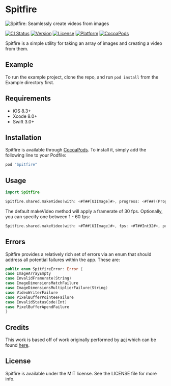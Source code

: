 # Spitfire

![Spitfire: Seamlessly create videos from images](https://raw.githubusercontent.com/seanmcneil/Spitfire/master/spitfire.jpg)

[![CI Status](http://img.shields.io/travis/seanmcneil/Spitfire.svg?style=flat)](https://travis-ci.org/seanmcneil/Spitfire)
[![Version](https://img.shields.io/cocoapods/v/Spitfire.svg?style=flat)](http://cocoapods.org/pods/Spitfire)
[![License](https://img.shields.io/cocoapods/l/Spitfire.svg?style=flat)](http://cocoapods.org/pods/Spitfire)
[![Platform](https://img.shields.io/cocoapods/p/Spitfire.svg?style=flat)](http://cocoapods.org/pods/Spitfire)
[![CocoaPods](https://img.shields.io/cocoapods/dt/Spitfire.svg)](http://cocoapods.org/pods/Spitfire)

Spitfire is a simple utility for taking an array of images and creating a video from them.

## Example

To run the example project, clone the repo, and run `pod install` from the Example directory first.

## Requirements
- iOS 8.3+
- Xcode 8.0+
- Swift 3.0+

## Installation

Spitfire is available through [CocoaPods](http://cocoapods.org). To install
it, simply add the following line to your Podfile:

```ruby
pod "Spitfire"
```

## Usage

```swift
import Spitfire

Spitfire.shared.makeVideo(with: <#T##[UIImage]#>, progress: <#T##((Progress) -> Void)##((Progress) -> Void)##(Progress) -> Void#>, success: <#T##((URL) -> Void)##((URL) -> Void)##(URL) -> Void#>, failure: <#T##((Error) -> Void)##((Error) -> Void)##(Error) -> Void#>)
``` 

The default makeVideo method will apply a framerate of 30 fps. Optionally, you can specify one between 1 - 60 fps:

```swift
Spitfire.shared.makeVideo(with: <#T##[UIImage]#>, fps: <#T##Int32#>, progress: <#T##((Progress) -> Void)##((Progress) -> Void)##(Progress) -> Void#>, success: <#T##((URL) -> Void)##((URL) -> Void)##(URL) -> Void#>, failure: <#T##((Error) -> Void)##((Error) -> Void)##(Error) -> Void#>)
```

## Errors

Spitfire provides a relatively rich set of errors via an enum that should address all potential failures within the app. These are:

```swift
public enum SpitfireError: Error {
case ImageArrayEmpty
case InvalidFramerate(String)
case ImageDimensionsMatchFailure
case ImageDimensionsMultiplierFailure(String)
case VideoWriterFailure
case PixelBufferPointeeFailure
case InvalidStatusCode(Int)
case PixelBufferApendFailure
}
```

## Credits

This work is based off of work originally performed by [acj](https://gist.github.com/acj) which can be found [here](https://gist.github.com/acj/6ae90aa1ebb8cad6b47b).

## License

Spitfire is available under the MIT license. See the LICENSE file for more info.
